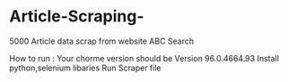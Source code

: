 # Article-Scraping-
5000 Article   data scrap from website ABC Search

How to run :
Your chorme version should be Version 96.0.4664.93 
Install python,selenium libaries
Run Scraper file 
